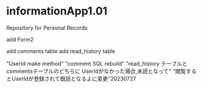 # informationApp1.01
Repository for Personal Records

add Form2

add comments table
add read_history table 

"UserId make method"
"comment SQL rebuild"
"read_history テーブルと commentsテーブルのどちらに UserIdがなかった場合,未読となって"
"閲覧するとUserIdが登録されて既読となるよに変更"20230727
